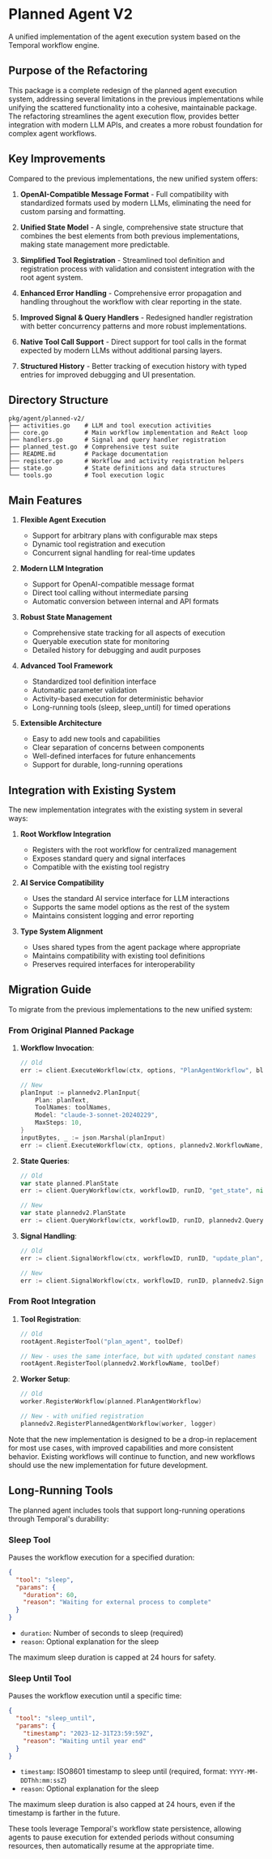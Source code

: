 # Planned Agent V2

A unified implementation of the agent execution system based on the Temporal workflow engine.

## Purpose of the Refactoring

This package is a complete redesign of the planned agent execution system, addressing several limitations in the previous implementations while unifying the scattered functionality into a cohesive, maintainable package. The refactoring streamlines the agent execution flow, provides better integration with modern LLM APIs, and creates a more robust foundation for complex agent workflows.

## Key Improvements

Compared to the previous implementations, the new unified system offers:

1. **OpenAI-Compatible Message Format** - Full compatibility with standardized formats used by modern LLMs, eliminating the need for custom parsing and formatting.

2. **Unified State Model** - A single, comprehensive state structure that combines the best elements from both previous implementations, making state management more predictable.

3. **Simplified Tool Registration** - Streamlined tool definition and registration process with validation and consistent integration with the root agent system.

4. **Enhanced Error Handling** - Comprehensive error propagation and handling throughout the workflow with clear reporting in the state.

5. **Improved Signal & Query Handlers** - Redesigned handler registration with better concurrency patterns and more robust implementations.

6. **Native Tool Call Support** - Direct support for tool calls in the format expected by modern LLMs without additional parsing layers.

7. **Structured History** - Better tracking of execution history with typed entries for improved debugging and UI presentation.

## Directory Structure

```
pkg/agent/planned-v2/
├── activities.go    # LLM and tool execution activities
├── core.go          # Main workflow implementation and ReAct loop
├── handlers.go      # Signal and query handler registration
├── planned_test.go  # Comprehensive test suite
├── README.md        # Package documentation
├── register.go      # Workflow and activity registration helpers
├── state.go         # State definitions and data structures
└── tools.go         # Tool execution logic
```

## Main Features

1. **Flexible Agent Execution**
   - Support for arbitrary plans with configurable max steps
   - Dynamic tool registration and execution
   - Concurrent signal handling for real-time updates

2. **Modern LLM Integration**
   - Support for OpenAI-compatible message format
   - Direct tool calling without intermediate parsing
   - Automatic conversion between internal and API formats

3. **Robust State Management**
   - Comprehensive state tracking for all aspects of execution
   - Queryable execution state for monitoring
   - Detailed history for debugging and audit purposes

4. **Advanced Tool Framework**
   - Standardized tool definition interface
   - Automatic parameter validation
   - Activity-based execution for deterministic behavior
   - Long-running tools (sleep, sleep_until) for timed operations

5. **Extensible Architecture**
   - Easy to add new tools and capabilities
   - Clear separation of concerns between components
   - Well-defined interfaces for future enhancements
   - Support for durable, long-running operations

## Integration with Existing System

The new implementation integrates with the existing system in several ways:

1. **Root Workflow Integration**
   - Registers with the root workflow for centralized management
   - Exposes standard query and signal interfaces
   - Compatible with the existing tool registry

2. **AI Service Compatibility**
   - Uses the standard AI service interface for LLM interactions
   - Supports the same model options as the rest of the system
   - Maintains consistent logging and error reporting

3. **Type System Alignment**
   - Uses shared types from the agent package where appropriate
   - Maintains compatibility with existing tool definitions
   - Preserves required interfaces for interoperability

## Migration Guide

To migrate from the previous implementations to the new unified system:

### From Original Planned Package

1. **Workflow Invocation**:
   ```go
   // Old
   err := client.ExecuteWorkflow(ctx, options, "PlanAgentWorkflow", blueprint, input)
   
   // New
   planInput := plannedv2.PlanInput{
       Plan: planText,
       ToolNames: toolNames,
       Model: "claude-3-sonnet-20240229",
       MaxSteps: 10,
   }
   inputBytes, _ := json.Marshal(planInput)
   err := client.ExecuteWorkflow(ctx, options, plannedv2.WorkflowName, inputBytes)
   ```

2. **State Queries**:
   ```go
   // Old
   var state planned.PlanState
   err := client.QueryWorkflow(ctx, workflowID, runID, "get_state", nil, &state)
   
   // New
   var state plannedv2.PlanState
   err := client.QueryWorkflow(ctx, workflowID, runID, plannedv2.QueryGetState, nil, &state)
   ```

3. **Signal Handling**:
   ```go
   // Old
   err := client.SignalWorkflow(ctx, workflowID, runID, "update_plan", newPlan)
   
   // New
   err := client.SignalWorkflow(ctx, workflowID, runID, plannedv2.SignalUpdatePlan, newPlan)
   ```

### From Root Integration

1. **Tool Registration**:
   ```go
   // Old
   rootAgent.RegisterTool("plan_agent", toolDef)
   
   // New - uses the same interface, but with updated constant names
   rootAgent.RegisterTool(plannedv2.WorkflowName, toolDef)
   ```

2. **Worker Setup**:
   ```go
   // Old
   worker.RegisterWorkflow(planned.PlanAgentWorkflow)
   
   // New - with unified registration
   plannedv2.RegisterPlannedAgentWorkflow(worker, logger)
   ```

Note that the new implementation is designed to be a drop-in replacement for most use cases, with improved capabilities and more consistent behavior. Existing workflows will continue to function, and new workflows should use the new implementation for future development.

## Long-Running Tools

The planned agent includes tools that support long-running operations through Temporal's durability:

### Sleep Tool

Pauses the workflow execution for a specified duration:

```json
{
  "tool": "sleep",
  "params": {
    "duration": 60,
    "reason": "Waiting for external process to complete"
  }
}
```

- `duration`: Number of seconds to sleep (required)
- `reason`: Optional explanation for the sleep

The maximum sleep duration is capped at 24 hours for safety.

### Sleep Until Tool

Pauses the workflow execution until a specific time:

```json
{
  "tool": "sleep_until",
  "params": {
    "timestamp": "2023-12-31T23:59:59Z",
    "reason": "Waiting until year end"
  }
}
```

- `timestamp`: ISO8601 timestamp to sleep until (required, format: `YYYY-MM-DDThh:mm:ssZ`)
- `reason`: Optional explanation for the sleep

The maximum sleep duration is also capped at 24 hours, even if the timestamp is farther in the future.

These tools leverage Temporal's workflow state persistence, allowing agents to pause execution for extended periods without consuming resources, then automatically resume at the appropriate time.